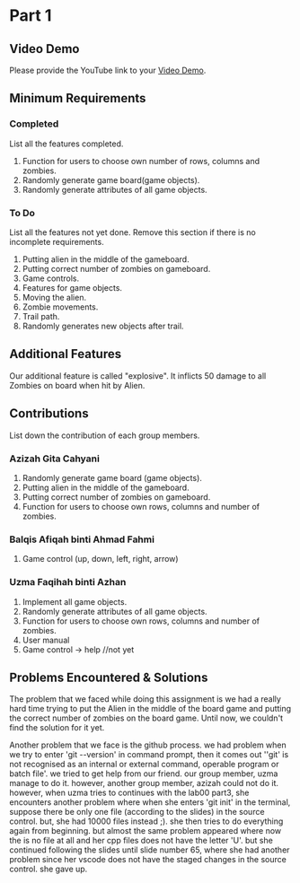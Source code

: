 # Part 1

## Video Demo

Please provide the YouTube link to your [Video Demo](https://youtube.com).

## Minimum Requirements

### Completed

List all the features completed.

1. Function for users to choose own number of rows, columns and zombies.
2. Randomly generate game board(game objects).
3. Randomly generate attributes of all game objects.

### To Do

List all the features not yet done. Remove this section if there is no incomplete requirements.

1. Putting alien in the middle of the gameboard.
2. Putting correct number of zombies on gameboard.
3. Game controls.
4. Features for game objects.
5. Moving the alien.
6. Zombie movements.
7. Trail path.
8. Randomly generates new objects after trail.

## Additional Features

Our additional feature is called "explosive". It inflicts 50 damage to all Zombies on board when hit by Alien.

## Contributions

List down the contribution of each group members.

### Azizah Gita Cahyani

1. Randomly generate game board (game objects).
2. Putting alien in the middle of the gameboard.
3. Putting correct number of zombies on gameboard.
4. Function for users to choose own rows, columns and number of zombies.

### Balqis Afiqah binti Ahmad Fahmi

1. Game control (up, down, left, right, arrow)

### Uzma Faqihah binti Azhan

1. Implement all game objects.
2. Randomly generate attributes of all game objects.
3. Function for users to choose own rows, columns and number of zombies.
4. User manual
5. Game control -> help //not yet

## Problems Encountered & Solutions

The problem that we faced while doing this assignment is we had a really hard time trying to put the Alien in the middle of the board game and putting the correct number of zombies on the board game. Until now, we couldn't find the solution for it yet.

Another problem that we face is the github process. we had problem when we try to enter 'git --version' in command prompt, then it comes out ''git' is not recognised as an internal or external command, operable program or batch file'. we tried to get help from our friend. our group member, uzma manage to do it. however, another group member, azizah could not do it. however, when uzma tries to continues with the lab00 part3, she encounters another problem where when she enters 'git init' in the terminal, suppose there be only one file (according to the slides) in the source control. but, she had 10000 files instead ;). she then tries to do everything again from beginning. but almost the same problem appeared where now the is no file at all and her cpp files does not have the letter 'U'. but she continued following the slides until slide number 65, where she had another problem since her vscode does not have the staged changes in the source control. she gave up.